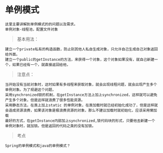 # 单例模式
	这里主要讲解到单例模式的的问题以及需求。
	单例对象-线程池，配置文件对象

>  基本用法：

    建立一个private私有的构造函数，防止别其他人私自生成对象，只允许自己生成自己对象返回给外面。
	建立一个public的getInstance的方法，来获得一个对象，这个对象如果没有，就自己新建一个，如果已经有一个，就直接返回给他，
		
>  注意点：
 
	当开始没有当前对象时，这时如果有多线程来获取对象，就会出现线程问题，就会出现产生多个单例对象。为了规避这个问题， 
	采用synchronized锁的机制，在getInstance方法上加上synchronized，这样就可以避免产生多个对象，但是这样就浪费了很多性能资源。
	采用静态方法，在类上加上static 的单例对象，在类加载时就已经初始化成功了，但是这样就会造成资源浪费，如果该对象是极浪费资源的对象，那么不建议加载时就初始化，应该采用懒加载
	最好的方式，在getInstance内部加上synchronized,锁代码块的形式，只要他去新建一个单例对象时，就加锁。但是返回的代码之类的没有加锁。

>  考点
    
    Spring的单例模式和java的单例模式？
    
        
		
